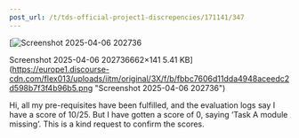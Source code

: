 ```yaml
---
post_url: /t/tds-official-project1-discrepencies/171141/347
---
```

[![Screenshot 2025-04-06 202736](https://europe1.discourse-cdn.com/flex013/uploads/iitm/original/3X/f/b/fbbc7606d11dda4948aceedc2d598b7f3f4b96b5.png)

Screenshot 2025-04-06 202736662×141 5.41 KB](https://europe1.discourse-cdn.com/flex013/uploads/iitm/original/3X/f/b/fbbc7606d11dda4948aceedc2d598b7f3f4b96b5.png "Screenshot 2025-04-06 202736")

Hi, all my pre-requisites have been fulfilled, and the evaluation logs say I have a score of 10/25. But I have gotten a score of 0, saying ‘Task A module missing’. This is a kind request to confirm the scores.